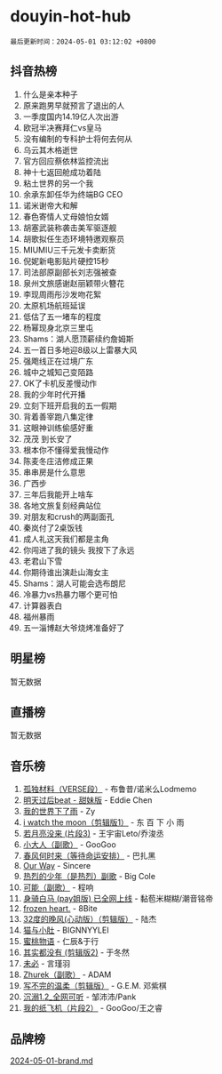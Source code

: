 # douyin-hot-hub

`最后更新时间：2024-05-01 03:12:02 +0800`

## 抖音热榜

1. 什么是亲本种子
1. 原来跑男早就预言了退出的人
1. 一季度国内14.19亿人次出游
1. 欧冠半决赛拜仁vs皇马
1. 没有编制的专科护士将何去何从
1. 乌云其木格逝世
1. 官方回应蔡依林监控流出
1. 神十七返回舱成功着陆
1. 粘土世界的另一个我
1. 余承东卸任华为终端BG CEO
1. 诺米谢帝大和解
1. 春色寄情人丈母娘怕女婿
1. 胡塞武装称袭击美军驱逐舰
1. 胡歌拟任生态环境特邀观察员
1. MIUMIU三千元发卡卖断货
1. 倪妮新电影贴片硬控15秒
1. 司法部原副部长刘志强被查
1. 泉州文旅感谢赵丽颖带火簪花
1. 李现周雨彤沙发吻花絮
1. 太原机场航班延误
1. 低估了五一堵车的程度
1. 杨幂现身北京三里屯
1. Shams：湖人愿顶薪续约詹姆斯
1. 五一首日多地迎8级以上雷暴大风
1. 强飑线正在过境广东
1. 城中之城知己变陌路
1. OK了卡机反差慢动作
1. 我的少年时代开播
1. 立刻下班开启我的五一假期
1. 背着善宰跑八集定律
1. 这眼神训练偷感好重
1. 茂茂 到长安了
1. 根本你不懂得爱我慢动作
1. 陈麦冬庄洁修成正果
1. 串串房是什么意思
1. 广西步
1. 三年后我能开上啥车
1. 各地文旅复刻经典站位
1. 对朋友和crush的两副面孔
1. 秦岚付了2桌饭钱
1. 成人礼这天我们都是主角
1. 你闯进了我的镜头 我按下了永远
1. 老君山下雪
1. 你期待谁出演赴山海女主
1. Shams：湖人可能会选布朗尼
1. 冷暴力vs热暴力哪个更可怕
1. 计算器表白
1. 福州暴雨
1. 五一淄博赵大爷烧烤准备好了

## 明星榜

暂无数据

## 直播榜

暂无数据

## 音乐榜

1. [孤独材料（VERSE段）](https://sf5-hl-cdn-tos.douyinstatic.com/obj/tos-cn-ve-2774/ocX7glDNHYlwFeYrGQfBZoThtvPWy8tCCEBGKQ) - 布鲁昔/诺米么Lodmemo
1. [明天过后beat - 甜妹版](https://sf5-hl-cdn-tos.douyinstatic.com/obj/tos-cn-ve-2774/osMLYeeoMm04CZyaI91XUDF8OzLRLgePKALGHI) - Eddie Chen
1. [我的世界下了雨](https://sf5-hl-cdn-tos.douyinstatic.com/obj/tos-cn-ve-2774/o85sBiwXIByH9bWIMAEEOoiQ1o1m9Afn15BspE) - Zy
1. [i watch the moon（剪辑版1）](https://sf5-hl-cdn-tos.douyinstatic.com/obj/tos-cn-ve-2774/o0I9mSChzHZANMJIEBfkCQzzg6N5WAcVtqft9P) - 东 百 下 小 雨
1. [若月亮没来 (片段3)](https://sf5-hl-cdn-tos.douyinstatic.com/obj/tos-cn-ve-2774/okfyEUsGW1B1ovJi5JiN9IjvAT2lMwA054GoEB) - 王宇宙Leto/乔浚丞
1. [小大人（副歌）](https://sf5-hl-cdn-tos.douyinstatic.com/obj/tos-cn-ve-2774/oIhaDwehWhLFsVIG7QIICLLazDNGJAGg5geeb4) - GooGoo
1. [春风何时来（等待命运安排）](https://sf5-hl-cdn-tos.douyinstatic.com/obj/tos-cn-ve-2774/oICBNbD3gelMfB4WgiD1KI2jQtXZE2FgHLwtsl) - 巴扎黑
1. [Our Way](https://sf3-cdn-tos.douyinstatic.com/obj/tos-cn-ve-2774/o8tPEkQgQNCe0DPeFwZzYrbqLlnzBBrYidWkEZ) - Sincere
1. [热烈的少年（是热烈）副歌](https://sf5-hl-cdn-tos.douyinstatic.com/obj/tos-cn-ve-2774/owVNI0CLDAUMtSz6TEYvfFBFL4UDFFhLfgK8fa) - Big Cole
1. [可能（副歌）](https://sf5-hl-cdn-tos.douyinstatic.com/obj/tos-cn-ve-2774/cde1731888894259b333569393c2fb51) - 程响
1. [身骑白马 (pay姐版) 已全网上线](https://sf5-hl-cdn-tos.douyinstatic.com/obj/tos-cn-ve-2774/oQLO5ZgLsFkaDhdIIveF2zUCgfweY0gWaH4AQG) - 黏苞米糊糊/潮音铭帝
1. [frozen heart.](https://sf5-hl-cdn-tos.douyinstatic.com/obj/tos-cn-ve-2774/oIIWJfyjIACZA9zQMtnJ6hQQhFC4vhCupoRBsO) - 8Bite
1. [32度的晚风(心动版）（剪辑版）](https://sf3-cdn-tos.douyinstatic.com/obj/tos-cn-ve-2774/owNyabsyWdzUulxhoJfK8IBXgp0UMQAHpvGh2B) - 陆杰
1. [猫与小肚](https://sf3-cdn-tos.douyinstatic.com/obj/tos-cn-ve-2774/osZeoClMECgK8DYl6VebABgbchEtPYQjZEnRtd) - BIGNNYYLEI
1. [蜜桃物语](https://sf5-hl-cdn-tos.douyinstatic.com/obj/tos-cn-ve-2774/oIhOSCZtIACtYU4XQkngiW9kCBfVD1Fz9IYeqL) - 仁辰&于行
1. [其实都没有 (剪辑版2)](https://sf5-hl-cdn-tos.douyinstatic.com/obj/tos-cn-ve-2774/oEBNQenHZtBhxYjGgUDQk0BCHTigQafgFlbQ7k) - 于冬然
1. [未必](https://sf3-cdn-tos.douyinstatic.com/obj/tos-cn-ve-2774/ogntQMFnKQDZUgTCYuJgfLEtleYZZFxBQqhhFB) - 言瑾羽
1. [Zhurek（副歌）](https://sf5-hl-cdn-tos.douyinstatic.com/obj/tos-cn-ve-2774/ooQm8FBZQDlf0btEYgVpCcSCQfrdJGBEKZYBGS) - ADAM
1. [写不完的温柔（剪辑版）](https://sf5-hl-cdn-tos.douyinstatic.com/obj/tos-cn-ve-2774/oYBzzZQJ233GfwkemJJffAIWgeIYrjZfWhHTcG) - G.E.M. 邓紫棋
1. [沉溺1.2_全网可听](https://sf5-hl-cdn-tos.douyinstatic.com/obj/tos-cn-ve-2774/ok2QoiBqsWAX9McZmWiI9gAB0EzwD4Xj6yfmtH) - 邹沛沛/Pank
1. [我的纸飞机（片段2）](https://sf5-hl-cdn-tos.douyinstatic.com/obj/tos-cn-ve-2774/oM2ZrKcg2CD5AeRB2gkeXOFB1IxAGJdZPazYHf) - GooGoo/王之睿

## 品牌榜

[2024-05-01-brand.md](2024-05-01-brand.md)
